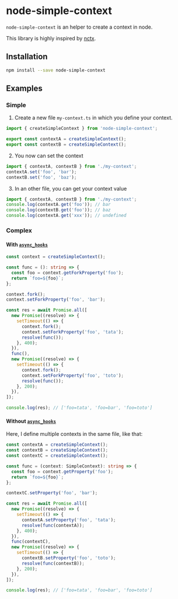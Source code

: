 # node-simple-context

`node-simple-context` is an helper to create a context in node.

This library is highly inspired by [nctx](https://github.com/devthejo/nctx).

## Installation

```sh
npm install --save node-simple-context
```

## Examples

### Simple

1. Create a new file `my-context.ts` in which you define your context.

```ts
import { createSimpleContext } from 'node-simple-context';

export const contextA = createSimpleContext();
export const contextB = createSimpleContext();
```

2. You now can set the context

```ts
import { contextA, contextB } from './my-context';
contextA.set('foo', 'bar');
contextB.set('foo', 'baz');
```

3. In an other file, you can get your context value

```ts
import { contextA, contextB } from './my-context';
console.log(contextA.get('foo')); // bar
console.log(contextB.get('foo')); // baz
console.log(contextA.get('xxx')); // undefined
```

### Complex

#### With [`async_hooks`](https://nodejs.org/api/async_hooks.html)

```ts
const context = createSimpleContext();

const func = (): string => {
  const foo = context.getForkProperty('foo');
  return `foo=${foo}`;
};

context.fork();
context.setForkProperty('foo', 'bar');

const res = await Promise.all([
  new Promise((resolve) => {
    setTimeout(() => {
      context.fork();
      context.setForkProperty('foo', 'tata');
      resolve(func());
    }, 400);
  }),
  func(),
  new Promise((resolve) => {
    setTimeout(() => {
      context.fork();
      context.setForkProperty('foo', 'toto');
      resolve(func());
    }, 200);
  }),
]);

console.log(res); // ['foo=tata', 'foo=bar', 'foo=toto']
```

#### Without [`async_hooks`](https://nodejs.org/api/async_hooks.html)

Here, I define multiple contexts in the same file, like that:

```ts
const contextA = createSimpleContext();
const contextB = createSimpleContext();
const contextC = createSimpleContext();

const func = (context: SimpleContext): string => {
  const foo = context.getProperty('foo');
  return `foo=${foo}`;
};

contextC.setProperty('foo', 'bar');

const res = await Promise.all([
  new Promise((resolve) => {
    setTimeout(() => {
      contextA.setProperty('foo', 'tata');
      resolve(func(contextA));
    }, 400);
  }),
  func(contextC),
  new Promise((resolve) => {
    setTimeout(() => {
      contextB.setProperty('foo', 'toto');
      resolve(func(contextB));
    }, 200);
  }),
]);

console.log(res); // ['foo=tata', 'foo=bar', 'foo=toto']
```
